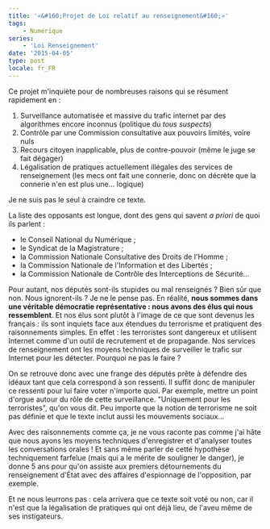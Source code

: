 ```yaml
---
title: '«&#160;Projet de Loi relatif au renseignement&#160;»'
tags:
    - Numérique
series:
    - 'Loi Renseignement'
date: '2015-04-05'
type: post
locale: fr_FR
---
```


Ce projet m'inquiète pour de nombreuses raisons qui se résument rapidement en&nbsp;:

1.  Surveillance automatisée et massive du trafic internet par des algorithmes encore inconnus (politique du _tous suspects_)
2.  Contrôle par une Commission consultative aux pouvoirs limités, voire nuls
3.  Recours citoyen inapplicable, plus de contre-pouvoir (même le juge se fait dégager)
4.  Légalisation de pratiques actuellement illégales des services de renseignement (les mecs ont fait une connerie, donc on décrète que la connerie n'en est plus une… logique)

Je ne suis pas le seul à craindre ce texte.

<!-- more -->

La liste des opposants est longue, dont des gens qui savent _a priori_ de quoi ils parlent&nbsp;:

* le Conseil National du Numérique ;
* le Syndicat de la Magistrature ;
* la Commission Nationale Consultative des Droits de l'Homme ;
* la Commission Nationale de l'Information et des Libertés ;
* la Commission Nationale de Contrôle des Interceptions de Sécurité…

Pour autant, nos députés sont-ils stupides ou mal renseignés&nbsp;? Bien sûr que non. Nous ignorent-ils&nbsp;? Je ne le pense pas. En réalité, **nous sommes dans une véritable démocratie représentative&nbsp;: nous avons des élus qui nous ressemblent**. Et nos élus sont plutôt à l'image de ce que sont devenus les français&nbsp;: ils sont inquiets face aux étendues du terrorisme et pratiquent des raisonnements simples. En effet&nbsp;: les terroristes sont dangereux et utilisent Internet comme d'un outil de recrutement et de propagande. Nos services de renseignement ont les moyens techniques de surveiller le trafic sur Internet pour les détecter. Pourquoi ne pas le faire&nbsp;?

On se retrouve donc avec une frange des députés prête à défendre des idéaux tant que cela correspond à son ressenti. Il suffit donc de manipuler ce ressenti pour lui faire voter n'importe quoi. Par exemple, mettre un point d'orgue autour du rôle de cette surveillance. "Uniquement pour les terroristes", qu'on vous dit. Peu importe que la notion de terrorisme ne soit pas définie et que le texte inclut aussi les mouvements sociaux…

Avec des raisonnements comme ça, je ne vous raconte pas comme j'ai hâte que nous ayons les moyens techniques d'enregistrer et d'analyser toutes les conversations orales ! Et sans même parler de cette hypothèse techniquement farfelue (mais qui a le mérite de souligner le danger), je donne 5 ans pour qu'on assiste aux premiers détournements du renseignement d'État avec des affaires d'espionnage de l'opposition, par exemple.

Et ne nous leurrons pas&nbsp;: cela arrivera que ce texte soit voté ou non, car il n'est que la légalisation de pratiques qui ont déjà lieu, de l'aveu même de ses instigateurs.
